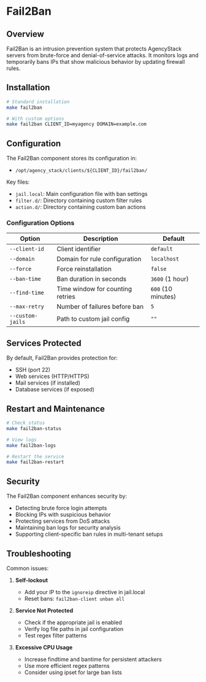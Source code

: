 # Fail2Ban

## Overview

Fail2Ban is an intrusion prevention system that protects AgencyStack servers from brute-force and denial-of-service attacks. It monitors logs and temporarily bans IPs that show malicious behavior by updating firewall rules.

## Installation

```bash
# Standard installation
make fail2ban

# With custom options
make fail2ban CLIENT_ID=myagency DOMAIN=example.com
```

## Configuration

The Fail2Ban component stores its configuration in:
- `/opt/agency_stack/clients/${CLIENT_ID}/fail2ban/`

Key files:
- `jail.local`: Main configuration file with ban settings
- `filter.d/`: Directory containing custom filter rules
- `action.d/`: Directory containing custom ban actions

### Configuration Options

| Option | Description | Default |
|--------|-------------|---------|
| `--client-id` | Client identifier | `default` |
| `--domain` | Domain for rule configuration | `localhost` |
| `--force` | Force reinstallation | `false` |
| `--ban-time` | Ban duration in seconds | `3600` (1 hour) |
| `--find-time` | Time window for counting retries | `600` (10 minutes) |
| `--max-retry` | Number of failures before ban | `5` |
| `--custom-jails` | Path to custom jail config | `""` |

## Services Protected

By default, Fail2Ban provides protection for:

- SSH (port 22)
- Web services (HTTP/HTTPS)
- Mail services (if installed)
- Database services (if exposed)

## Restart and Maintenance

```bash
# Check status
make fail2ban-status

# View logs
make fail2ban-logs

# Restart the service
make fail2ban-restart
```

## Security

The Fail2Ban component enhances security by:

- Detecting brute force login attempts
- Blocking IPs with suspicious behavior
- Protecting services from DoS attacks
- Maintaining ban logs for security analysis
- Supporting client-specific ban rules in multi-tenant setups

## Troubleshooting

Common issues:

1. **Self-lockout**
   - Add your IP to the `ignoreip` directive in jail.local
   - Reset bans: `fail2ban-client unban all`

2. **Service Not Protected**
   - Check if the appropriate jail is enabled
   - Verify log file paths in jail configuration
   - Test regex filter patterns

3. **Excessive CPU Usage**
   - Increase findtime and bantime for persistent attackers
   - Use more efficient regex patterns
   - Consider using ipset for large ban lists
